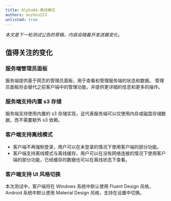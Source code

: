 ```yaml
---
title: Alpha04-离线模式
authors: muzhou233
unlisted: true
---
```


*本文是下一轮测试公告的草稿，内容会随着开发进展变化。*

<!-- truncate -->

## 值得关注的变化

### 服务端管理员面板

服务端提供基于网页的管理员面板，用于查看和管理服务端的状态和数据。
管理员面板将会替代之前客户端中的管理功能，并提供更详细的信息和更多的操作。

### 服务端支持内置 s3 存储

服务端支持使用内置的 s3 存储实现，这代表服务端可以仅使用内存或磁盘存储数据，而不需要额外 s3 依赖。

### 客户端支持离线模式

- 客户端不再强制登录，用户可以在未登录的情况下使用客户端的部分功能。
- 客户端支持离线模式与离线缓存，用户可以在没有网络连接的情况下使用客户端的部分功能，已经缓存的数据也可以在离线状态下查看。

### 客户端支持 UI 风格切换

本次测试中，客户端将在 Windows 系统中默认使用 Fluent Design 风格，Android 系统中默认使用 Material Design 风格，支持在设置中切换。
